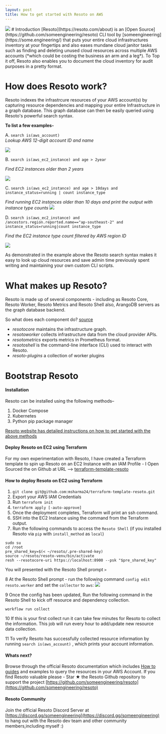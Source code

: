 ```yaml
---
layout: post
title: How to get started with Resoto on AWS
---
```

<img src="{{site.baseurl}}/images/resoto/resoto_cli.png">
# Introduction
[Resoto](https://resoto.com/about) is an [Open Source](https://github.com/someengineering/resoto)  CLI tool by [someengineering](https://some.engineering/)  that puts  your entire cloud infrastructures inventory at your fingertips and also eases mundane cloud janitor tasks such as finding and deleting unused cloud resources across multiple AWS accounts (*which could be costing the business an arm and a leg*).
To Top it off, Resoto also  enables you to document the  cloud inventory for audit purposes in a pretty format.	

# How does Resoto work?
Resoto indexes the infrastrcure resources of your AWS account(s) by capturing resource dependencies and mapping your entire
Infrastructure in a graph database. This graph database can then be easily queried using Resoto's powerful search syntax.

**To list a few examples-**

A. `search is(aws_account)`   
*Lookup AWS 12-digit account ID and name* 

<img src="{{site.baseurl}}/images/resoto/aws_account.png">

B. `search is(aws_ec2_instance) and age > 2year` 

*Find EC2 instances older than 2 years* 

<img src="{{site.baseurl}}/images/resoto/ec2_instance_2year.png">

C. `search is(aws_ec2_instance) and age > 10days and instance_status=running | count instance_type`

*Find running EC2 instances older than 10 days  and print the output with instance type counts* 
<img src="{{site.baseurl}}/images/resoto/ec2_instance_count.png">

D. `search is(aws_ec2_instance) and /ancestors.region.reported.name=="ap-southeast-2" and instance_status=running|count instance_type`

*Find the  EC2 instance type  count filtered by AWS region ID* 

<img src="{{site.baseurl}}/images/resoto/ec2_instance_by_region.png">


As demonstrated in the example above the Resoto search syntax makes it easy to look up cloud resources and save admin time previously spent  writing and maintaining your own custom CLI scripts.

# What makes up Resoto?
Resoto is made up of several components - including as Resoto Core, Resoto Worker, Resoto Metrics and Resoto Shell also, ArangoDB servers as the graph database backend.

So what does each component do? [source](https://resoto.com/docs/getting-started/install-resoto/pip#installing-resoto) 

 - *resotocore* maintains the infrastructure graph.
 - *resotoworker* collects infrastructure data from the cloud provider APIs.
 - *resotometrics* exports metrics in Prometheus format.
 - *resotoshell* is the command-line interface (CLI) used to interact with Resoto.
 - *resoto-plugins* a collection of worker plugins

# Bootstrap Resoto
#### Installation

Resoto can be installed using the following methods–
1.	Docker Compose
2.	Kubernetes
3.	Python pip package manager 

[Resoto website has detailed instructions on how to get started with the above methods](https://resoto.com/docs/getting-started/install-resoto)

#### Deploy Resoto on EC2 using Terraform
For my own experimentation with Resoto,  I have created a Terraform template to spin up Resoto on an EC2 Instance with an IAM Profile - I  Open Sourced the  on  Github at URL --> 
[terraform-template-resoto](https://github.com/msharma24/terraform-template-resoto) 

#### How to deploy Resoto on EC2 using Terraform

1. `git clone git@github.com:msharma24/terraform-template-resoto.git`
2. Export your AWS IAM Credentials 
3. Run `terraform init`
4. `terraform apply [-auto-approve]`
5. Once the deployment completes,  Terraform will print an ssh command.
6. SSH into the EC2 Instance using the command from the Terraform output.
7. Run the following commands to access the `Resoto Shell` (if you installed Resoto via `pip` with `install_method` as `local`)

```
sudo su
cd /root
pre_shared_key=$(< ~/resoto/.pre-shared-key)
source ~/resoto/resoto-venv/bin/activate
resh --resotocore-uri https://localhost:8900 --psk "$pre_shared_key"
```
You will presented with the Resoto Shell prompt `>`

8  At the Resoto Shell prompt - run the following command `config edit resoto.worker` and set the `collector` to `aws`:
<img src="{{site.baseurl}}/images/resoto/resoto_worker_config.png">

9 Once the config has been updated, Run the following command in the Resoto Shell to kick off resource and dependency collection.

`workflow run collect`

10 If this is your first collect run it can take few minutes for Resoto to collect the information. This job will run every hour to add/update new resource data collection.

11 To verify Resoto has successfully collected resource information by running `search is(aws_account)` , which prints your account information.

#### Whats next?
Browse through the official Resoto documentation which includes  [How to guides](https://resoto.com/docs/how-to-guides) and examples to query the resources in your AWS Account.
If you find Resoto valuable please - Star ★ the Resoto Github repository  to support the project [https://github.com/someengineering/resoto](https://github.com/someengineering/resoto) 

#### Resoto Community
Join the official Resoto Discord Server at [https://discord.gg/someengineering](https://discord.gg/someengineering)  to hang out with the Resoto dev team and other community members,including myself :)



